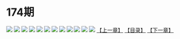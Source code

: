 # 174期
![](https://mao.mhtupian.com/uploads/img/7563/91670/001.jpeg)
![](https://mao.mhtupian.com/uploads/img/7563/91670/002.jpeg)
![](https://mao.mhtupian.com/uploads/img/7563/91670/003.jpeg)
![](https://mao.mhtupian.com/uploads/img/7563/91670/004.jpeg)
![](https://mao.mhtupian.com/uploads/img/7563/91670/005.jpeg)
![](https://mao.mhtupian.com/uploads/img/7563/91670/006.jpeg)
![](https://mao.mhtupian.com/uploads/img/7563/91670/007.jpeg)
![](https://mao.mhtupian.com/uploads/img/7563/91670/008.jpeg)
![](https://mao.mhtupian.com/uploads/img/7563/91670/009.jpeg)
![](https://mao.mhtupian.com/uploads/img/7563/91670/010.jpeg)
![](https://mao.mhtupian.com/uploads/img/7563/91670/011.jpeg)
![](https://mao.mhtupian.com/uploads/img/7563/91670/012.jpeg)
[【上一章】](./108.md)
[【目录】](./READMD.md)
[【下一章】](./110.md)
